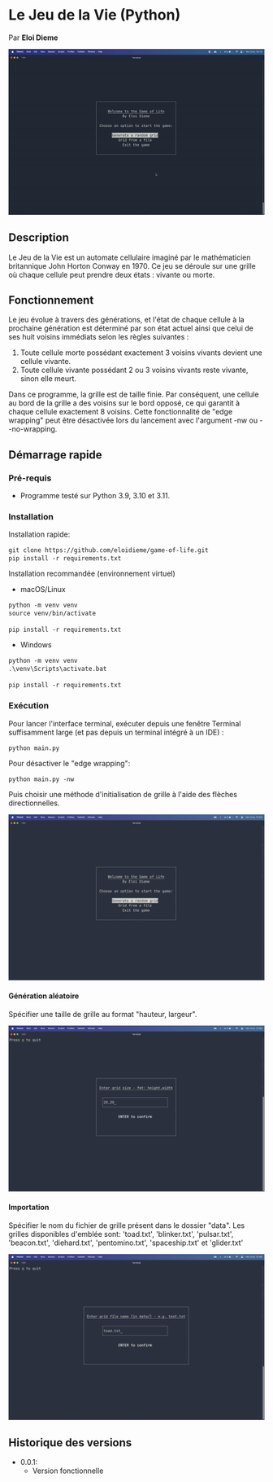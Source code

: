 # Le Jeu de la Vie (Python)
Par **Eloi Dieme**
<p align="center">
  <img src="snapshots/gameplay.gif" />
</p>

## Description
Le Jeu de la Vie est un automate cellulaire imaginé par le mathématicien britannique John Horton Conway en 1970. Ce jeu se déroule sur une grille où chaque cellule peut prendre deux états : vivante ou morte.

## Fonctionnement
Le jeu évolue à travers des générations, et l'état de chaque cellule à la prochaine génération est déterminé par son état actuel ainsi que celui de ses huit voisins immédiats selon les règles suivantes :
1. Toute cellule morte possédant exactement 3 voisins vivants devient une cellule vivante.
2. Toute cellule vivante possédant 2 ou 3 voisins vivants reste vivante, sinon elle meurt.

Dans ce programme, la grille est de taille finie. Par conséquent, une cellule au bord de la grille a des voisins sur le bord opposé, ce qui garantit à chaque cellule exactement 8 voisins.
Cette fonctionnalité de "edge wrapping" peut être désactivée lors du lancement avec l'argument -nw ou --no-wrapping.

## Démarrage rapide
### Pré-requis
* Programme testé sur Python 3.9, 3.10 et 3.11.

### Installation
Installation rapide:
```
git clone https://github.com/eloidieme/game-of-life.git
pip install -r requirements.txt
```

Installation recommandée (environnement virtuel)
* macOS/Linux
```
python -m venv venv
source venv/bin/activate

pip install -r requirements.txt
```

* Windows
```
python -m venv venv
.\venv\Scripts\activate.bat

pip install -r requirements.txt
```

### Exécution
Pour lancer l'interface terminal, exécuter depuis une fenêtre Terminal suffisamment large (et pas depuis un terminal intégré à un IDE) :
```
python main.py
```
Pour désactiver le "edge wrapping":
```
python main.py -nw
```
Puis choisir une méthode d'initialisation de grille à l'aide des flèches directionnelles.
<p align="center">
  <img src="snapshots/menu.png" />
</p>

#### Génération aléatoire
Spécifier une taille de grille au format "hauteur, largeur".
<p align="center">
  <img src="snapshots/random.png" />
</p>

#### Importation
Spécifier le nom du fichier de grille présent dans le dossier "data". Les grilles disponibles d'emblée sont: 'toad.txt', 'blinker.txt', 'pulsar.txt', 'beacon.txt', 'diehard.txt', 'pentomino.txt', 'spaceship.txt' et 'glider.txt'
<p align="center">
  <img src="snapshots/import.png" />
</p>


## Historique des versions
* 0.0.1: 
    * Version fonctionnelle 


